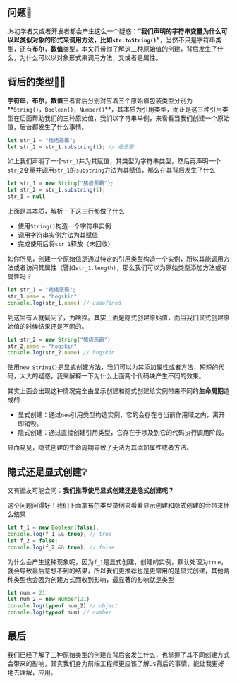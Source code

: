 ## 问题🍵

Js初学者又或者开发者都会产生这么一个疑惑：**“我们声明的字符串变量为什么可以以类似对象的形式来调用方法，比如`str.toString()`”**，当然不只是字符串类型，还有**布尔**，**数值**类型，本文将带你了解这三种原始值的创建，背后发生了什么，为什么可以以对象形式来调用方法，又或者是属性。

## 背后的类型😶‍🌫️

**字符串**，**布尔**，**数值**三者背后分别对应着三个原始值包装类型分别为**`String()`，`Boolean()`，`Number()`**，其本质为引用类型，而正是这三种引用类型在后面帮助我们的三种原始值，我们以字符串举例，来看看当我们创建一个原始值，后台都发生了什么事情。

```js
let str_1 = "猪痞恶霸"; 
let str_2 = str_1.substring(1); // 痞恶霸
```

如上我们声明了一个`str_1`并为其赋值，其类型为字符串类型，然后再声明一个`str_2`变量并调用`str_1`的`substring`方法为其赋值，那么在其背后发生了什么

```js
let str_1 = new String("猪痞恶霸"); 
let str_2 = str_1.substring(1);
str_1 = null
```

上面是其本质，解析一下这三行都做了什么

- 使用`String()`构造一个字符串实例
- 调用字符串实例方法为其赋值
- 完成使用后将`str_1`释放（未回收）

如你所见，创建一个原始值是通过特定的引用类型构造一个实例，所以其能调用方法或者访问其属性（譬如`str_1.length`），那么我们可以为原始类型添加方法或者属性吗？

```js
let str_1 = "猪痞恶霸"; 
str_1.name = "hogskin"
console.log(str_1.name) // undefined
```

到这里有人就疑问了，为啥捏。其实上面是隐式创建原始值，而当我们显式创建原始值的时候结果还是不同的。

```js
let str_2 = new String("猪痞恶霸")
str_2.name = "hogskin"
console.log(str_2.name) // hogskin
```

使用`new String()`是显式创建方法，我们可以为其添加属性或者方法，短短的代码，大大的疑惑，我来解释一下为什么上面两个代码块产生不同的效果。

其实上面会出现这种情况完全由显示创建和隐式创建给实例带来不同的**生命周期**造成的

- 显式创建：通过`new`引用类型构造实例，它的会存在与当前作用域之内，离开即销毁。
- 隐式创建：通过直接创建引用类型，它存在于涉及到它的代码执行调用阶段。

显而易见，隐式创建的生命周期导致了无法为其添加属性或者方法。

## 隐式还是显式创建❔

又有掘友可能会问：**我们推荐使用显式创建还是隐式创建呢？**

这个问题问得好！我们下面拿布尔类型举例来看看显示创建和隐式创建的会带来什么结果

```js
let f_1 = new Boolean(false); 
console.log(f_1 && true); // true 
let f_2 = false; 
console.log(f_2 && true); // false
```

为什么会产生这种现象呢，因为`f_1`是显式创建，创建的实例，默认处理为`true`，就会导致最后意想不到的结果，所以我们更推荐也是更常用的是显式创建，其他两种类型也会因为创建方式而收到影响，最显著的影响就是类型

```js
let num = 21
let num_2 = new Number(21)
console.log(typeof num_2) // object
console.log(typeof num) // number
```

## 最后

我们已经了解了三种原始类型的创建在背后会发生什么，也掌握了其不同创建方式会带来的影响，其实我们身为前端工程师更应该了解Js背后的事情，能让我更好地去理解，应用。

